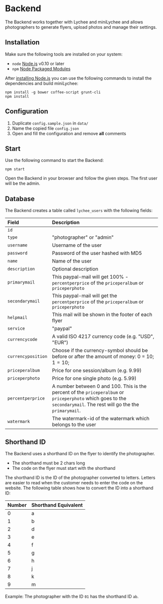 # Backend

The Backend works together with Lychee and  miniLychee and allows photographers to generate flyers, upload photos and manage their settings.

## Installation

Make sure the following tools are installed on your system:

- `node` [Node.js](http://nodejs.org) v0.10 or later
- `npm` [Node Packaged Modules](https://www.npmjs.org)

After [installing Node.js](http://nodejs.org) you can use the following commands to install the dependencies and build miniLychee:

	npm install -g bower coffee-script grunt-cli
	npm install
	
## Configuration

1. Duplicate `config.sample.json` in `data/`
2. Name the copied file `config.json`
3. Open and fill the configuration and remove **all** comments

## Start

Use the following command to start the Backend:

	npm start
	
Open the Backend in your browser and follow the given steps. The first user will be the admin.

## Database

The Backend creates a table called `lychee_users` with the following fields:

| Field | Description |
|:-----------|:------------|
| `id` |  |
| `type` | "photographer" or "admin" |
| `username` | Username of the user |
| `password` | Password of the user hashed with MD5 |
| `name` | Name of the user |
| `description` | Optional description |
| `primarymail` | This paypal-mail will get 100% - `percentperprice` of the `priceperalbum` or `priceperphoto` |
| `secondarymail` | This paypal-mail will get the `percentperprice` of the `priceperalbum` or `priceperphoto` |
| `helpmail` | This mail will be shown in the footer of each flyer |
| `service` | "paypal" |
| `currencycode` | A valid ISO 4217 currency code (e.g. "USD", "EUR") |
| `currencyposition` | Choose if the currency-symbol should be before or after the amount of money: 0 = $10; 1 = 10$; |
| `priceperalbum` | Price for one session/album (e.g. 9.99) |
| `priceperphoto` | Price for one single photo (e.g. 5.99) |
| `percentperprice` | A number between 0 and 100. This is the percent of the `priceperalbum` or `priceperphoto` which goes to the `secondarymail`. The rest will go the the `primarymail`. |
| `watermark` | The watermark-id of the watermark which belongs to the user |

## Shorthand ID

The Backend uses a shorthand ID on the flyer to identify the photographer.

- The shorthand must be 2 chars long
- The code on the flyer must start with the shorthand

The shorthand ID is the ID of the photographer converted to letters. Letters are easier to read when the customer needs to enter the code on the website. The following table shows how to convert the ID into a shorthand ID:

| Number | Shorthand Equivalent |
|:-----------|:------------|
| 0 | a |
| 1 | b |
| 2 | d |
| 3 | e |
| 4 | f |
| 5 | g |
| 6 | h |
| 7 | j |
| 8 | k |
| 9 | m |

Example: The photographer with the ID `01` has the shorthand ID `ab`.